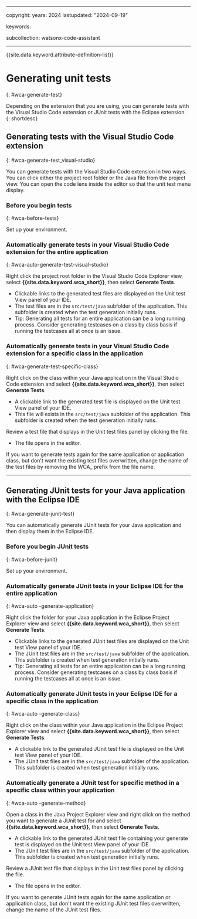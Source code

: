 
---

copyright:
   years: 2024
lastupdated: "2024-09-19"

keywords:

subcollection: watsonx-code-assistant

---

{{site.data.keyword.attribute-definition-list}}

# Generating unit tests
{: #wca-generate-test}



Depending on the extension that you are using, you can generate tests with the Visual Studio Code extension or JUnit tests with the Eclipse extension.
{: shortdesc}

## Generating tests with the Visual Studio Code extension
{: #wca-generate-test_visual-studio}

You can generate tests with the Visual Studio Code extension in two ways. You can click either the project root folder or the Java file from the project view. You can open the code lens inside the editor so that the unit test menu display.

### Before you begin tests
{: #wca-before-tests}

Set up your environment.

### Automatically generate tests in your Visual Studio Code extension for the entire application
{: #wca-auto-generate-test-visual-studio}

Right click the project root folder in the Visual Studio Code Explorer view, select **{{site.data.keyword.wca_short}}**, then select **Generate Tests**.

- Clickable links to the generated test files are displayed on the Unit test View panel of your IDE.
- The test files are in the `src/test/java` subfolder of the application. This subfolder is created when the test generation initially runs.
- Tip: Generating all tests for an entire application can be a long running process. Consider generating testcases on a class by class basis if running the testcases all at once is an issue.

### Automatically generate tests in your Visual Studio Code extension for a specific class in the application
{: #wca-generate-test-specific-class}

Right click on the class within your Java application in the Visual Studio Code extension and select **{{site.data.keyword.wca_short}}**, then select **Generate Tests**.

- A clickable link to the generated test file is displayed on the Unit test View panel of your IDE.
- This file will exists in the `src/test/java` subfolder of the application. This subfolder is created when the test generation initially runs.

Review a test file that displays in the Unit test files panel by clicking the file.

- The file opens in the editor.

If you want to generate tests again for the same application or application class, but don't want the existing test files overwritten, change the name of the test files by removing the WCA\_ prefix from the file name.

---

## Generating JUnit tests for your Java application with the Eclipse IDE
{: #wca-generate-junit-test}

You can automatically generate JUnit tests for your Java application and then display them in the Eclipse IDE.

### Before you begin JUnit tests
{: #wca-before-junit}

Set up your environment.

### Automatically generate JUnit tests in your Eclipse IDE for the entire application
{: #wca-auto -generate-application}

Right click the folder for your Java application in the Eclipse Project Explorer view and select **{{site.data.keyword.wca_short}}**, then select **Generate Tests**.

- Clickable links to the generated JUnit test files are displayed on the Unit test View panel of your IDE.
- The JUnit test files are in the `src/test/java` subfolder of the application. This subfolder is created when test generation initially runs.
- Tip: Generating all tests for an entire application can be a long running process. Consider generating testcases on a class by class basis if running the testcases all at once is an issue.

### Automatically generate JUnit tests in your Eclipse IDE for a specific class in the application
{: #wca-auto -generate-class}

Right click on the class within your Java application in the Eclipse Project Explorer view and select **{{site.data.keyword.wca_short}}**, then select **Generate Tests**.

- A clickable link to the generated JUnit test file is displayed on the Unit test View panel of your IDE.
- The JUnit test files are in the `src/test/java` subfolder of the application. This subfolder is created when test generation initially runs.

### Automatically generate a JUnit test for specific method in a specific class within your application
{: #wca-auto -generate-method}

Open a class in the Java Project Explorer view and right click on the method you want to generate a JUnit test for and select **{{site.data.keyword.wca_short}}**, then select **Generate Tests**.

- A clickable link to the generated JUnit test file containing your generate test is displayed on the Unit test View panel of your IDE.
- The JUnit test files are in the `src/test/java` subfolder of the application. This subfolder is created when test generation initially runs.

Review a JUnit test file that displays in the Unit test files panel by clicking the file.

- The file opens in the editor.

If you want to generate JUnit tests again for the same application or application class, but don't want the existing JUnit test files overwritten, change the name of the JUnit test files.
